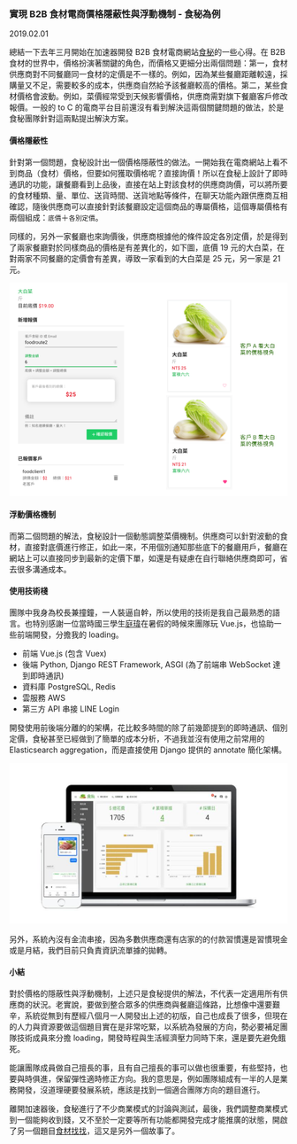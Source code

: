 ### 實現 B2B 食材電商價格隱蔽性與浮動機制 - 食秘為例

2019.02.01

總結一下去年三月開始在加速器開發 B2B 食材電商網站[食秘]的一些心得。在 B2B 食材的世界中，價格扮演著關鍵的角色，而價格又更細分出兩個問題：第一，食材供應商對不同餐廳同一食材的定價是不一樣的。例如，因為某些餐廳距離較遠，採購量又不足，需要較多的成本，供應商自然給予該餐廳較高的價格。第二，某些食材價格會波動。例如，菜價經常受到天候影響價格，供應商需對旗下餐廳客戶修改報價。一般的 to C 的電商平台目前還沒有看到解決這兩個關鍵問題的做法，於是食秘團隊針對這兩點提出解決方案。

#### 價格隱蔽性

針對第一個問題，食秘設計出一個價格隱蔽性的做法。一開始我在電商網站上看不到商品（食材）價格，但要如何獲取價格呢？直接詢價！所以在食秘上設計了即時通訊的功能，讓餐廳看到上品後，直接在站上對該食材的供應商詢價，可以將所要的食材種類、量、單位、送貨時間、送貨地點等條件，在聊天功能內跟供應商互相確認，隨後供應商可以直接針對該餐廳設定這個商品的專屬價格，這個專屬價格有兩個組成：`底價`＋`各別定價`。

同樣的，另外一家餐廳也來詢價後，供應商根據他的條件設定各別定價，於是得到了兩家餐廳對於同樣商品的價格是有差異化的，如下圖，底價 19 元的大白菜，在對兩家不同餐廳的定價會有差異，導致一家看到的大白菜是 25 元，另一家是 21 元。

<img src="../img/20190201/price_alert.png" width="650">

#### 浮動價格機制

而第二個問題的解法，食秘設計一個動態調整菜價機制。供應商可以針對波動的食材，直接對底價進行修正，如此一來，不用個別通知那些底下的餐廳用戶，餐廳在網站上可以直接同步到最新的定價下單，如還是有疑慮在自行聯絡供應商即可，省去很多溝通成本。

#### 使用技術棧

團隊中我身為校長兼撞鐘，一人裝逼自幹，所以使用的技術是我自己最熟悉的語言。也特別感謝一位當時國三學生[庭瑋]在暑假的時候來團隊玩 Vue.js，也協助一些前端開發，分擔我的 loading。

* 前端 Vue.js (包含 Vuex)
* 後端 Python, Django REST Framework, ASGI (為了前端串 WebSocket 達到即時通訊)
* 資料庫 PostgreSQL, Redis
* 雲服務 AWS
* 第三方 API 串接 LINE Login

開發使用前後端分離的的架構，花比較多時間的除了前幾節提到的即時通訊、個別定價，食秘甚至已經做到了簡單的成本分析，不過我並沒有使用之前常用的 Elasticsearch aggregation，而是直接使用 Django 提供的 annotate 簡化架構。

<img src="../img/20190201/dashboard.jpg" width="600">

另外，系統內沒有金流串接，因為多數供應商還有店家的的付款習慣還是習慣現金或是月結，我們目前只負責資訊流單據的拋轉。

#### 小結

對於價格的隱蔽性與浮動機制，上述只是食秘提供的解法，不代表一定適用所有供應商的狀況。老實說，要做到整合眾多的供應商與餐廳這條路，比想像中還要艱辛，系統從無到有歷經八個月一人開發出上述的初版，自己也成長了很多，但現在的人力與資源要做這個題目實在是非常吃緊，以系統為發展的方向，勢必要補足團隊技術成員來分擔 loading，開發時程與生活經濟壓力同時下來，還是要先避免餓死。

能讓團隊成員做自己擅長的事，且有自己擅長的事可以做也很重要，有些堅持，也要與時俱進，保留彈性適時修正方向。我的意思是，例如團隊組成有一半的人是業務開發，沒道理硬要發展系統，應該是找到一個適合團隊方向的題目進行。

離開加速器後，食秘進行了不少商業模式的討論與測試，最後，我們調整商業模式到一個能夠收到錢，又不至於一定要等所有功能都開發完成才能推廣的狀態，開啟了另一個題目[食材找找]，這又是另外一個故事了。


[食秘]:https://www.foodroute66.com
[庭瑋]:https://github.com/wilicw
[食材找找]:https://food-map.io
